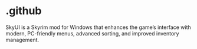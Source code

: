 # .github
SkyUI is a Skyrim mod for Windows that enhances the game’s interface with modern, PC-friendly menus, advanced sorting, and improved inventory management.
